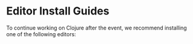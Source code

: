 # Editor Install Guides

To continue working on Clojure after the event, we recommend installing one of the following editors:
